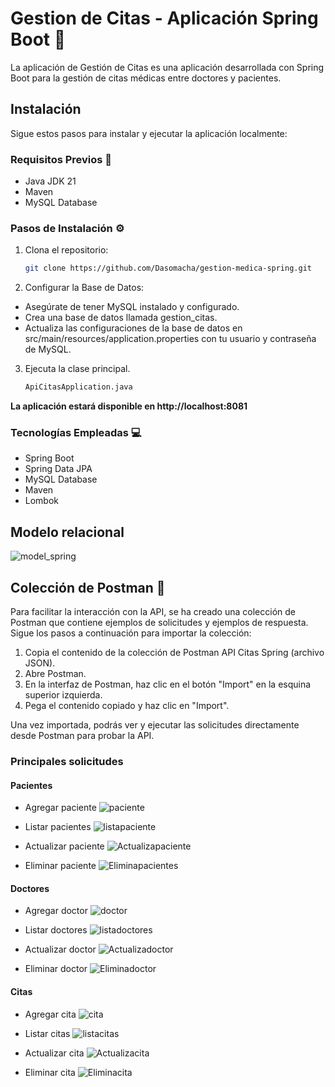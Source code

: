 # Gestion de Citas - Aplicación Spring Boot 🚀

La aplicación de Gestión de Citas es una aplicación desarrollada con Spring Boot para la gestión de citas médicas entre doctores y pacientes.

## Instalación

Sigue estos pasos para instalar y ejecutar la aplicación localmente:

### Requisitos Previos 📌

- Java JDK 21
- Maven
- MySQL Database

### Pasos de Instalación ⚙️

1. Clona el repositorio:

   ```bash
   git clone https://github.com/Dasomacha/gestion-medica-spring.git

2. Configurar la Base de Datos:

- Asegúrate de tener MySQL instalado y configurado.
- Crea una base de datos llamada gestion_citas.
- Actualiza las configuraciones de la base de datos en src/main/resources/application.properties con tu usuario y contraseña de MySQL.

3. Ejecuta la clase principal.
    ```bash
    ApiCitasApplication.java

**La aplicación estará disponible en http://localhost:8081**

### Tecnologías Empleadas 💻
- Spring Boot
- Spring Data JPA
- MySQL Database
- Maven
- Lombok

## Modelo relacional

![model_spring](https://github.com/Dasomacha/imagenes/blob/main/modelo.png?raw=true)   

## Colección de Postman 🎯

Para facilitar la interacción con la API, se ha creado una colección de Postman que contiene ejemplos de solicitudes y ejemplos de respuesta. Sigue los pasos a continuación para importar la colección:

1. Copia el contenido de la colección de Postman API Citas Spring (archivo JSON).
2. Abre Postman.
3. En la interfaz de Postman, haz clic en el botón "Import" en la esquina superior izquierda.
4. Pega el contenido copiado y haz clic en "Import". 

Una vez importada, podrás ver y ejecutar las solicitudes directamente desde Postman para probar la API.

### Principales solicitudes

#### Pacientes

- Agregar paciente
![paciente](https://github.com/Dasomacha/imagenes/blob/main/spring_crearpacientes.png?raw=true)

- Listar pacientes
![listapaciente](https://github.com/Dasomacha/imagenes/blob/main/spring_listarpacientes.png?raw=true)

- Actualizar paciente
![Actualizapaciente](https://github.com/Dasomacha/imagenes/blob/main/spring_actualizapacientes.png?raw=true)

- Eliminar paciente
![Eliminapacientes](https://github.com/Dasomacha/imagenes/blob/main/spring_eliminarpaciente.png?raw=true) 

#### Doctores

- Agregar doctor
![doctor](https://github.com/Dasomacha/imagenes/blob/main/spring_creardoctores.png?raw=true) 

- Listar doctores
![listadoctores](https://github.com/Dasomacha/imagenes/blob/main/spring_listardoctores.png?raw=true)

- Actualizar doctor
![Actualizadoctor](https://github.com/Dasomacha/imagenes/blob/main/spring_actualizadoctor.png?raw=true)

- Eliminar doctor
![Eliminadoctor](https://github.com/Dasomacha/imagenes/blob/main/spring_eliminardoctor.png?raw=true) 


#### Citas

- Agregar cita
![cita](https://github.com/Dasomacha/imagenes/blob/main/spring_crearcitas.png?raw=true)

- Listar citas
![listacitas](https://github.com/Dasomacha/imagenes/blob/main/spring_listarcitas.png?raw=true)

- Actualizar cita
![Actualizacita](https://github.com/Dasomacha/imagenes/blob/main/spring_actualizacita.png?raw=true)

- Eliminar cita
![Eliminacita](https://github.com/Dasomacha/imagenes/blob/main/spring_eliminarcita.png?raw=true) 